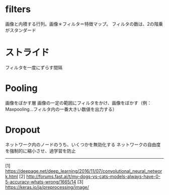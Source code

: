 # filters
画像と内積する行列。画像＊フィルタ＝特徴マップ。
フィルタの数は、2の階乗がスタンダード

# ストライド
フィルタを一度にずらす間隔

# Pooling
画像をぼかす層
画像の一定の範囲にフィルタをかけ、画像をぼかす（例：Maxpooling…フィルタ内の一番大きい数値を出力する）

# Dropout
ネットワーク内のノードのうち、いくつかを無効化する
ネットワークの自由度を強制的に縮小させ、過学習を防止

---
[1] https://deepage.net/deep_learning/2016/11/07/convolutional_neural_network.html
[2] http://forums.fast.ai/t/my-dogs-vs-cats-models-always-have-0-5-accuracy-whats-wrong/1665/14
[3] https://keras.io/ja/preprocessing/image/
